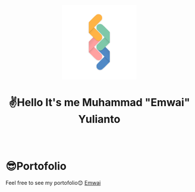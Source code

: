 <p align="center">
  <img width="200" src="https://github.com/Emwaii/Emwaii/blob/main/logo.png" alt="Emwai Logo">
</p>
<h1 align="center">✌Hello It's me Muhammad "Emwai" Yulianto</h1>
<br>
<br>

# 😎Portofolio

Feel free to see my portofolio😊 [Emwai](https://bit.ly/emwaii1)

